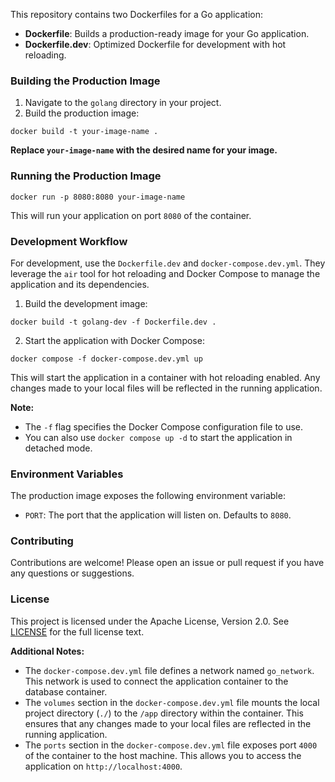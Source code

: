 This repository contains two Dockerfiles for a Go application:

* **Dockerfile**: Builds a production-ready image for your Go application.
* **Dockerfile.dev**: Optimized Dockerfile for development with hot reloading.

### Building the Production Image

1. Navigate to the `golang` directory in your project.
2. Build the production image:

```
docker build -t your-image-name .
```

**Replace `your-image-name` with the desired name for your image.**

### Running the Production Image

```
docker run -p 8080:8080 your-image-name
```

This will run your application on port `8080` of the container.

### Development Workflow

For development, use the `Dockerfile.dev` and `docker-compose.dev.yml`. They leverage the `air` tool for hot reloading and Docker Compose to manage the application and its dependencies.

1. Build the development image:

```
docker build -t golang-dev -f Dockerfile.dev .
```

2. Start the application with Docker Compose:

```
docker compose -f docker-compose.dev.yml up
```

This will start the application in a container with hot reloading enabled. Any changes made to your local files will be reflected in the running application.

**Note:**

* The `-f` flag specifies the Docker Compose configuration file to use.
* You can also use `docker compose up -d` to start the application in detached mode.

### Environment Variables

The production image exposes the following environment variable:

* `PORT`: The port that the application will listen on. Defaults to `8080`.

### Contributing

Contributions are welcome! Please open an issue or pull request if you have any questions or suggestions.

### License

This project is licensed under the Apache License, Version 2.0. See [LICENSE](../LICENSE) for the full license text.

**Additional Notes:**

* The `docker-compose.dev.yml` file defines a network named `go_network`. This network is used to connect the application container to the database container.
* The `volumes` section in the `docker-compose.dev.yml` file mounts the local project directory (`./`) to the `/app` directory within the container. This ensures that any changes made to your local files are reflected in the running application.
* The `ports` section in the `docker-compose.dev.yml` file exposes port `4000` of the container to the host machine. This allows you to access the application on `http://localhost:4000`.

